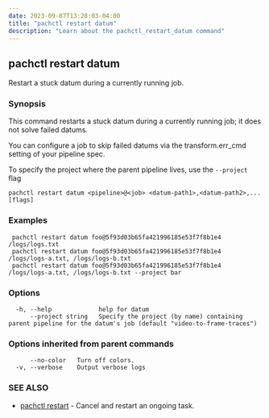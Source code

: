 ```yaml
---
date: 2023-09-07T13:28:03-04:00
title: "pachctl restart datum"
description: "Learn about the pachctl_restart_datum command"
---
```


## pachctl restart datum

Restart a stuck datum during a currently running job.

### Synopsis

This command restarts a stuck datum during a currently running job; it does not solve failed datums. 
 
You can configure a job to skip failed datums via the transform.err_cmd setting of your pipeline spec. 
 
 To specify the project where the parent pipeline lives, use the `--project` flag 


```
pachctl restart datum <pipeline>@<job> <datum-path1>,<datum-path2>,... [flags]
```

### Examples

```
 pachctl restart datum foo@5f93d03b65fa421996185e53f7f8b1e4 /logs/logs.txt 
 pachctl restart datum foo@5f93d03b65fa421996185e53f7f8b1e4 /logs/logs-a.txt, /logs/logs-b.txt 
 pachctl restart datum foo@5f93d03b65fa421996185e53f7f8b1e4 /logs/logs-a.txt, /logs/logs-b.txt --project bar 
```

### Options

```
  -h, --help             help for datum
      --project string   Specify the project (by name) containing parent pipeline for the datum's job (default "video-to-frame-traces")
```

### Options inherited from parent commands

```
      --no-color   Turn off colors.
  -v, --verbose    Output verbose logs
```

### SEE ALSO

* [pachctl restart](../pachctl_restart)	 - Cancel and restart an ongoing task.

